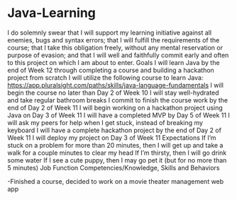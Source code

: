# Java-Learning

I do solemnly swear that I will support my learning initiative against all enemies, bugs and syntax errors; that I will fulfill the requirements of the course; that I take this obligation freely, without any mental reservation or purpose of evasion; and that I will well and faithfully commit early and often to this project on which I am about to enter.
Goals
I will learn Java by the end of Week 12 through completing a course and building a hackathon project from scratch
I will utilize the following course to learn Java: https://app.pluralsight.com/paths/skills/java-language-fundamentals
I will begin the course no later than Day 2 of Week 10
I will stay well-hydrated and take regular bathroom breaks
I commit to finish the course work by the end of Day 2 of Week 11
I will begin working on a hackathon project using Java on Day 3 of Week 11
I will have a completed MVP by Day 5 of Week 11
I will ask my peers for help when I get stuck, instead of breaking my keyboard
I will have a complete hackathon project by the end of Day 2 of Week 11
I will deploy my project on Day 3 of Week 11
Expectations
If I’m stuck on a problem for more than 20 minutes, then I will get up and take a walk for a couple minutes to clear my head
If I’m thirsty, then I will go drink some water
If I see a cute puppy, then I may go pet it (but for no more than 5 minutes)
Job Function Competencies/Knowledge, Skills and Behaviors



-Finished a course, decided to work on a movie theater management web app
